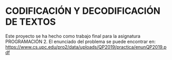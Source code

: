 # CODIFICACIÓN Y DECODIFICACIÓN DE TEXTOS
Este proyecto se ha hecho como trabajo final para la asignatura PROGRAMACIÓN 2. El enunciado del problema se puede encontrar en: https://www.cs.upc.edu/pro2/data/uploads/QP2019/practica/enunQP2019.pdf
